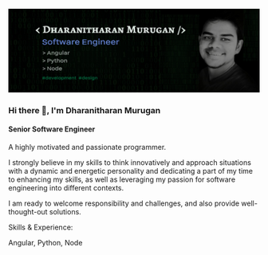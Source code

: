 ![](https://github.com/dharanithedev/dharanithedev/blob/main/New%20Project.png?raw=true)

### Hi there 👋, I'm Dharanitharan Murugan
#### Senior Software Engineer

A highly motivated and passionate programmer.

I strongly believe in my skills to think innovatively and approach situations with a dynamic and energetic personality and dedicating a part of my time to enhancing my skills, as well as leveraging my passion for software engineering into different contexts.

I am ready to welcome responsibility and challenges, and also provide well-thought-out solutions.

Skills & Experience:

Angular, Python, Node





